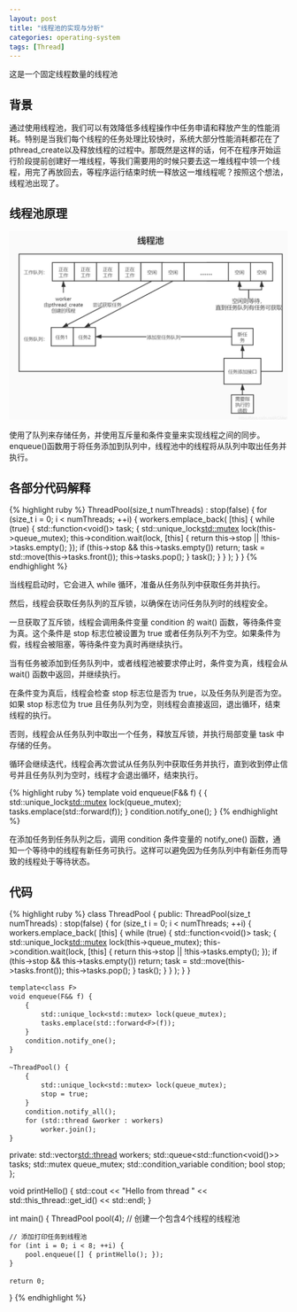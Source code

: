 ```yaml
---
layout: post
title: "线程池的实现与分析"
categories: operating-system
tags: [Thread]
---
```


这是一个固定线程数量的线程池

## 背景

通过使用线程池，我们可以有效降低多线程操作中任务申请和释放产生的性能消耗。特别是当我们每个线程的任务处理比较快时，系统大部分性能消耗都花在了pthread_create以及释放线程的过程中。那既然是这样的话，何不在程序开始运行阶段提前创建好一堆线程，等我们需要用的时候只要去这一堆线程中领一个线程，用完了再放回去，等程序运行结束时统一释放这一堆线程呢？按照这个想法，线程池出现了。

## 线程池原理

![My helpful screenshot](/assets/Thread-Pool/1.png)

使用了队列来存储任务，并使用互斥量和条件变量来实现线程之间的同步。enqueue()函数用于将任务添加到队列中，线程池中的线程将从队列中取出任务并执行。

## 各部分代码解释

{% highlight ruby %}
ThreadPool(size_t numThreads) : stop(false) {
        for (size_t i = 0; i < numThreads; ++i) {
            workers.emplace_back(
                [this] {
                    while (true) {
                        std::function<void()> task;
                        {
                            std::unique_lock<std::mutex> lock(this->queue_mutex);
                            this->condition.wait(lock, [this] { return this->stop || !this->tasks.empty(); });
                            if (this->stop && this->tasks.empty())
                                return;
                            task = std::move(this->tasks.front());
                            this->tasks.pop();
                        }
                        task();
                    }
                }
            );
        }
    }
{% endhighlight %}

当线程启动时，它会进入 while 循环，准备从任务队列中获取任务并执行。

然后，线程会获取任务队列的互斥锁，以确保在访问任务队列时的线程安全。

一旦获取了互斥锁，线程会调用条件变量 condition 的 wait() 函数，等待条件变为真。这个条件是 stop 标志位被设置为 true 或者任务队列不为空。如果条件为假，线程会被阻塞，等待条件变为真时再继续执行。

当有任务被添加到任务队列中，或者线程池被要求停止时，条件变为真，线程会从 wait() 函数中返回，并继续执行。

在条件变为真后，线程会检查 stop 标志位是否为 true，以及任务队列是否为空。如果 stop 标志位为 true 且任务队列为空，则线程会直接返回，退出循环，结束线程的执行。

否则，线程会从任务队列中取出一个任务，释放互斥锁，并执行局部变量 task 中存储的任务。

循环会继续迭代，线程会再次尝试从任务队列中获取任务并执行，直到收到停止信号并且任务队列为空时，线程才会退出循环，结束执行。

{% highlight ruby %}
template<class F>
    void enqueue(F&& f) {
        {
            std::unique_lock<std::mutex> lock(queue_mutex);
            tasks.emplace(std::forward<F>(f));
        }
        condition.notify_one();
    }
{% endhighlight %}

在添加任务到任务队列之后，调用 condition 条件变量的 notify_one() 函数，通知一个等待中的线程有新任务可执行。这样可以避免因为任务队列中有新任务而导致的线程处于等待状态。

## 代码

{% highlight ruby %}
class ThreadPool {
public:
    ThreadPool(size_t numThreads) : stop(false) {
        for (size_t i = 0; i < numThreads; ++i) {
            workers.emplace_back(
                [this] {
                    while (true) {
                        std::function<void()> task;
                        {
                            std::unique_lock<std::mutex> lock(this->queue_mutex);
                            this->condition.wait(lock, [this] { return this->stop || !this->tasks.empty(); });
                            if (this->stop && this->tasks.empty())
                                return;
                            task = std::move(this->tasks.front());
                            this->tasks.pop();
                        }
                        task();
                    }
                }
            );
        }
    }

    template<class F>
    void enqueue(F&& f) {
        {
            std::unique_lock<std::mutex> lock(queue_mutex);
            tasks.emplace(std::forward<F>(f));
        }
        condition.notify_one();
    }

    ~ThreadPool() {
        {
            std::unique_lock<std::mutex> lock(queue_mutex);
            stop = true;
        }
        condition.notify_all();
        for (std::thread &worker : workers)
            worker.join();
    }

private:
    std::vector<std::thread> workers;
    std::queue<std::function<void()>> tasks;
    std::mutex queue_mutex;
    std::condition_variable condition;
    bool stop;
};

void printHello() {
    std::cout << "Hello from thread " << std::this_thread::get_id() << std::endl;
}

int main() {
    ThreadPool pool(4); // 创建一个包含4个线程的线程池

    // 添加打印任务到线程池
    for (int i = 0; i < 8; ++i) {
        pool.enqueue([] { printHello(); });
    }

    return 0;
}
{% endhighlight %}


